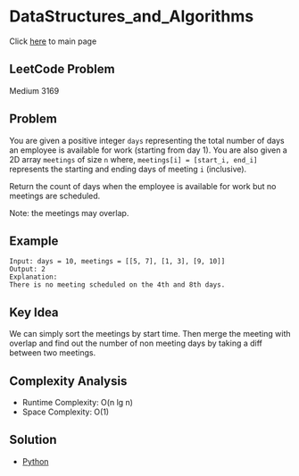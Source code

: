 # DataStructures_and_Algorithms
Click [here](../../README.md) to main page

## LeetCode Problem
Medium 3169

## Problem
You are given a positive integer `days` representing the total number of days an employee is available for work (starting from day 1). You are also given a 2D array `meetings` of size `n` where, `meetings[i] = [start_i, end_i]` represents the starting and ending days of meeting `i` (inclusive).

Return the count of days when the employee is available for work but no meetings are scheduled.

Note: the meetings may overlap.

## Example
```
Input: days = 10, meetings = [[5, 7], [1, 3], [9, 10]]
Output: 2
Explanation: 
There is no meeting scheduled on the 4th and 8th days.
```

## Key Idea
We can simply sort the meetings by start time. Then merge the meeting with overlap and find out the number of non meeting days by taking a diff between two meetings.


## Complexity Analysis
- Runtime Complexity: O(n lg n)
- Space Complexity: O(1)

## Solution
- [Python](./solution.py)